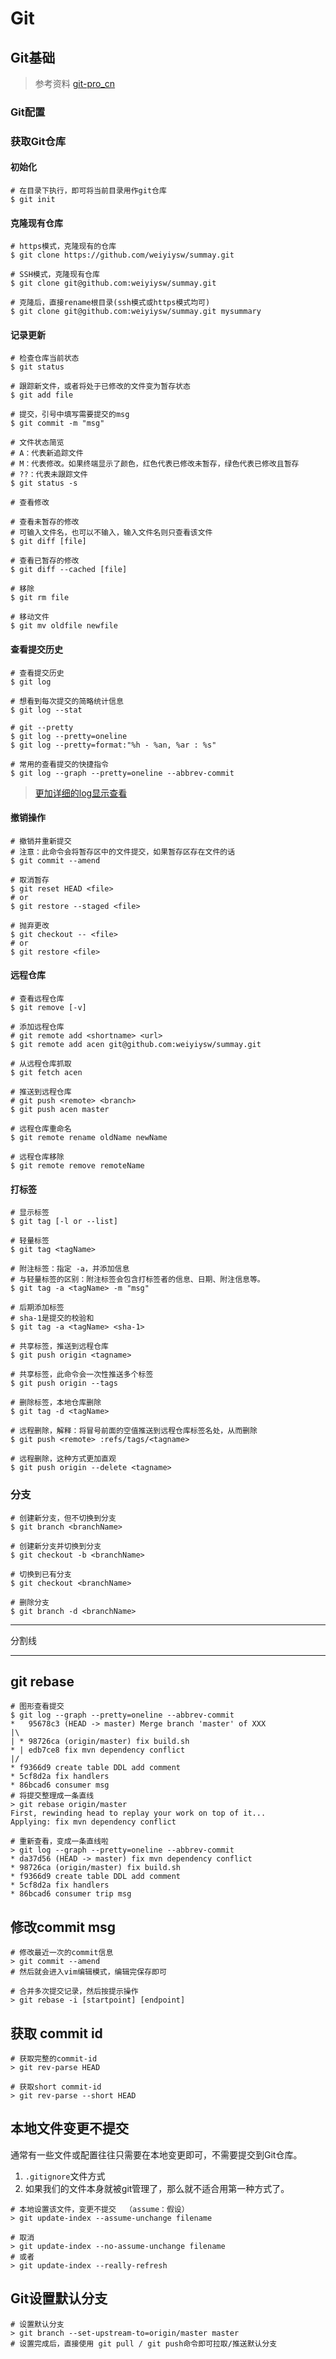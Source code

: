 # Git

## Git基础

> 参考资料 [git-pro_cn](https://git-scm.com/book/zh/v2)

### Git配置



### 获取Git仓库

#### 初始化

~~~shell
# 在目录下执行，即可将当前目录用作git仓库
$ git init
~~~

#### 克隆现有仓库

~~~shell
# https模式，克隆现有的仓库
$ git clone https://github.com/weiyiysw/summay.git

# SSH模式，克隆现有仓库
$ git clone git@github.com:weiyiysw/summay.git

# 克隆后，直接rename根目录(ssh模式或https模式均可)
$ git clone git@github.com:weiyiysw/summay.git mysummary
~~~

#### 记录更新

~~~shell
# 检查仓库当前状态
$ git status

# 跟踪新文件，或者将处于已修改的文件变为暂存状态
$ git add file

# 提交，引号中填写需要提交的msg
$ git commit -m "msg"

# 文件状态简览
# A：代表新追踪文件
# M：代表修改。如果终端显示了颜色，红色代表已修改未暂存，绿色代表已修改且暂存
# ??：代表未跟踪文件
$ git status -s

# 查看修改

# 查看未暂存的修改
# 可输入文件名，也可以不输入，输入文件名则只查看该文件
$ git diff [file]

# 查看已暂存的修改
$ git diff --cached [file]

# 移除
$ git rm file

# 移动文件
$ git mv oldfile newfile
~~~

#### 查看提交历史

~~~shell
# 查看提交历史
$ git log

# 想看到每次提交的简略统计信息
$ git log --stat

# git --pretty
$ git log --pretty=oneline
$ git log --pretty=format:"%h - %an, %ar : %s"

# 常用的查看提交的快捷指令
$ git log --graph --pretty=oneline --abbrev-commit
~~~

> [更加详细的log显示查看]([https://git-scm.com/book/zh/v2/Git-%E5%9F%BA%E7%A1%80-%E6%9F%A5%E7%9C%8B%E6%8F%90%E4%BA%A4%E5%8E%86%E5%8F%B2](https://git-scm.com/book/zh/v2/Git-基础-查看提交历史))

#### 撤销操作

~~~shell
# 撤销并重新提交
# 注意：此命令会将暂存区中的文件提交，如果暂存区存在文件的话
$ git commit --amend

# 取消暂存
$ git reset HEAD <file>
# or
$ git restore --staged <file>

# 抛弃更改
$ git checkout -- <file>
# or
$ git restore <file>
~~~

#### 远程仓库

~~~shell
# 查看远程仓库
$ git remove [-v]

# 添加远程仓库
# git remote add <shortname> <url>
$ git remote add acen git@github.com:weiyiysw/summay.git

# 从远程仓库抓取
$ git fetch acen

# 推送到远程仓库
# git push <remote> <branch>
$ git push acen master

# 远程仓库重命名
$ git remote rename oldName newName

# 远程仓库移除
$ git remote remove remoteName
~~~

#### 打标签

~~~shell
# 显示标签
$ git tag [-l or --list]

# 轻量标签
$ git tag <tagName>

# 附注标签：指定 -a，并添加信息
# 与轻量标签的区别：附注标签会包含打标签者的信息、日期、附注信息等。
$ git tag -a <tagName> -m "msg"

# 后期添加标签
# sha-1是提交的校验和
$ git tag -a <tagName> <sha-1>

# 共享标签，推送到远程仓库
$ git push origin <tagname>

# 共享标签，此命令会一次性推送多个标签
$ git push origin --tags

# 删除标签，本地仓库删除
$ git tag -d <tagName>

# 远程删除，解释：将冒号前面的空值推送到远程仓库标签名处，从而删除
$ git push <remote> :refs/tags/<tagname>

# 远程删除，这种方式更加直观
$ git push origin --delete <tagname>
~~~

### 分支

~~~shell
# 创建新分支，但不切换到分支
$ git branch <branchName>

# 创建新分支并切换到分支
$ git checkout -b <branchName>

# 切换到已有分支
$ git checkout <branchName>

# 删除分支
$ git branch -d <branchName>
~~~





---

分割线

---

## git rebase

~~~shell
# 图形查看提交
$ git log --graph --pretty=oneline --abbrev-commit
*   95678c3 (HEAD -> master) Merge branch 'master' of XXX
|\
| * 98726ca (origin/master) fix build.sh
* | edb7ce8 fix mvn dependency conflict
|/
* f9366d9 create table DDL add comment
* 5cf8d2a fix handlers
* 86bcad6 consumer msg
# 将提交整理成一条直线
> git rebase origin/master
First, rewinding head to replay your work on top of it...
Applying: fix mvn dependency conflict

# 重新查看，变成一条直线啦
> git log --graph --pretty=oneline --abbrev-commit
* da37d56 (HEAD -> master) fix mvn dependency conflict
* 98726ca (origin/master) fix build.sh
* f9366d9 create table DDL add comment
* 5cf8d2a fix handlers
* 86bcad6 consumer trip msg
~~~

## 修改commit msg

~~~shell
# 修改最近一次的commit信息
> git commit --amend
# 然后就会进入vim编辑模式，编辑完保存即可

# 合并多次提交记录，然后按提示操作
> git rebase -i [startpoint] [endpoint]
~~~

## 获取 commit id

~~~shell
# 获取完整的commit-id
> git rev-parse HEAD

# 获取short commit-id
> git rev-parse --short HEAD
~~~

## 本地文件变更不提交

通常有一些文件或配置往往只需要在本地变更即可，不需要提交到Git仓库。

1. `.gitignore`文件方式
2. 如果我们的文件本身就被git管理了，那么就不适合用第一种方式了。

~~~shell
# 本地设置该文件，变更不提交  （assume：假设）
> git update-index --assume-unchange filename

# 取消
> git update-index --no-assume-unchange filename
# 或者
> git update-index --really-refresh
~~~

## Git设置默认分支

~~~shell
# 设置默认分支
> git branch --set-upstream-to=origin/master master
# 设置完成后，直接使用 git pull / git push命令即可拉取/推送默认分支
~~~


